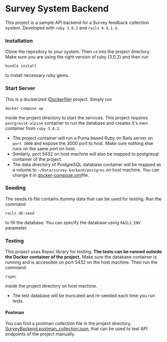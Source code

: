 # Survey System Backend

This project is a sample API backend for a Survey feedback collection system. Developed with `ruby 3.0.2` and `rails 6.4.1.4`.

### Installation
Clone the repository to your system. Then `cd` into the project directory.
Make sure you are using the right version of ruby (3.0.2) and then run

```bundle install```

to install necessary ruby gems.

### Start Server
This is a dockerized ([Dockerfile](Dockerfile)) project. Simply run

```docker-compose up```

inside the project directory to start the services. 
This project requires `postgres14-alpine` container to run the database and creates it's own container from `ruby-3.0.2`.

- The project container will run a Puma based Ruby on Rails server on `port 3000` and expose the 3000 port to host. Make sure nothing else runs on the same port on host.
- Similarly, port 5432 on host machine will also be mapped to postgresql container of the project.
- The data directory of PostgreSQL database container will be mapped as a volume to `~/Data/survey-backend/postgres` on host machine. You can change it in [docker-compose.yml](docker-compose.yml)file.

### Seeding
The seeds.rb file contains dummy data that can be used for testing. Run the command

```rails db:seed```

to fill the database. You can specify the database using `RAILS_ENV` parameter.

### Testing

This project uses Rspec library for testing. 
**The tests can be runned outside the Docker container of the project.** Make sure the database container is running and is accessible on port 5432 on the host machine. Then run the command:

```rspec```

inside the project directory on host machine.

- The test database will be truncated and re-seeded each time you run tests.

#### Postman
You can find a postman collection file in the project directory, [SurveyBackend.postman_collection.json](SurveyBackend.postman_collection.json), that can be used to test API endpoints of the project manually.

